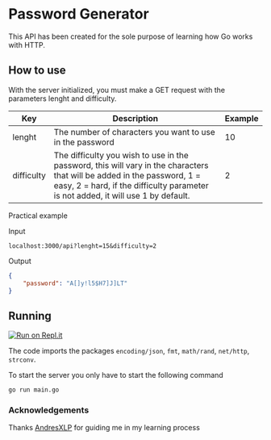 # Password Generator
This API has been created for the sole purpose of learning how Go works with HTTP.

## How to use

With the server initialized, you must make a GET request with the parameters lenght and difficulty.


|Key|Description|Example|
|--|--|--|
|lenght|The number of characters you want to use in the password|10|
|difficulty|The difficulty you wish to use in the password, this will vary in the characters that will be added in the password, 1 = easy, 2 = hard, if the difficulty parameter is not added, it will use 1 by default.|2|

Practical example

Input

`localhost:3000/api?lenght=15&difficulty=2`

Output

```json
{
    "password": "A[]y!l5$H7]J]LT"
}
```


## Running

[![Run on Repl.it](https://repl.it/badge/github/fzbian/password-generator-api)](https://repl.it/github/fzbian/password-generator-api)

The code imports the packages `encoding/json`, `fmt`, `math/rand`, `net/http`, `strconv`.

To start the server you only have to start the following command
```
go run main.go
```

### Acknowledgements
Thanks [AndresXLP](https://www.github.com/AndresXLP) for guiding me in my learning process